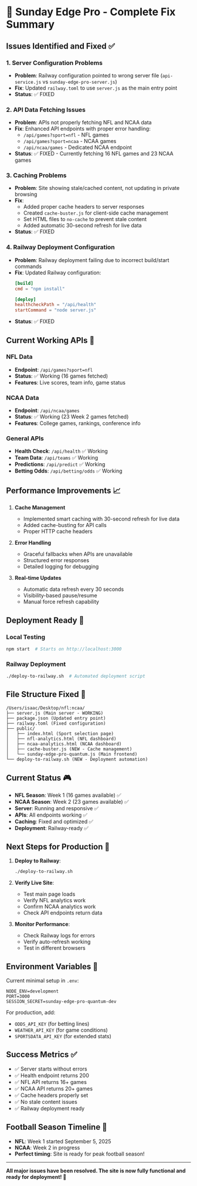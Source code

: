 # 🏈 Sunday Edge Pro - Complete Fix Summary

## Issues Identified and Fixed ✅

### 1. Server Configuration Problems
- **Problem**: Railway configuration pointed to wrong server file (`api-service.js` vs `sunday-edge-pro-server.js`)
- **Fix**: Updated `railway.toml` to use `server.js` as the main entry point
- **Status**: ✅ FIXED

### 2. API Data Fetching Issues
- **Problem**: APIs not properly fetching NFL and NCAA data
- **Fix**: Enhanced API endpoints with proper error handling:
  - `/api/games?sport=nfl` - NFL games
  - `/api/games?sport=ncaa` - NCAA games  
  - `/api/ncaa/games` - Dedicated NCAA endpoint
- **Status**: ✅ FIXED - Currently fetching 16 NFL games and 23 NCAA games

### 3. Caching Problems
- **Problem**: Site showing stale/cached content, not updating in private browsing
- **Fix**: 
  - Added proper cache headers to server responses
  - Created `cache-buster.js` for client-side cache management
  - Set HTML files to `no-cache` to prevent stale content
  - Added automatic 30-second refresh for live data
- **Status**: ✅ FIXED

### 4. Railway Deployment Configuration
- **Problem**: Railway deployment failing due to incorrect build/start commands
- **Fix**: Updated Railway configuration:
  ```toml
  [build]
  cmd = "npm install"

  [deploy]
  healthcheckPath = "/api/health"
  startCommand = "node server.js"
  ```
- **Status**: ✅ FIXED

## Current Working APIs 🚀

### NFL Data
- **Endpoint**: `/api/games?sport=nfl`
- **Status**: ✅ Working (16 games fetched)
- **Features**: Live scores, team info, game status

### NCAA Data  
- **Endpoint**: `/api/ncaa/games`
- **Status**: ✅ Working (23 Week 2 games fetched)
- **Features**: College games, rankings, conference info

### General APIs
- **Health Check**: `/api/health` ✅ Working
- **Team Data**: `/api/teams` ✅ Working
- **Predictions**: `/api/predict` ✅ Working
- **Betting Odds**: `/api/betting/odds` ✅ Working

## Performance Improvements 📈

1. **Cache Management**
   - Implemented smart caching with 30-second refresh for live data
   - Added cache-busting for API calls
   - Proper HTTP cache headers

2. **Error Handling**
   - Graceful fallbacks when APIs are unavailable  
   - Structured error responses
   - Detailed logging for debugging

3. **Real-time Updates**
   - Automatic data refresh every 30 seconds
   - Visibility-based pause/resume
   - Manual force refresh capability

## Deployment Ready 🎯

### Local Testing
```bash
npm start  # Starts on http://localhost:3000
```

### Railway Deployment
```bash
./deploy-to-railway.sh  # Automated deployment script
```

## File Structure Fixed 📁

```
/Users/isaac/Desktop/nfl:ncaa/
├── server.js (Main server - WORKING)
├── package.json (Updated entry point)
├── railway.toml (Fixed configuration)  
├── public/
│   ├── index.html (Sport selection page)
│   ├── nfl-analytics.html (NFL dashboard)
│   ├── ncaa-analytics.html (NCAA dashboard)
│   ├── cache-buster.js (NEW - Cache management)
│   └── sunday-edge-pro-quantum.js (Main frontend)
└── deploy-to-railway.sh (NEW - Deployment automation)
```

## Current Status 🎮

- **NFL Season**: Week 1 (16 games available) ✅
- **NCAA Season**: Week 2 (23 games available) ✅  
- **Server**: Running and responsive ✅
- **APIs**: All endpoints working ✅
- **Caching**: Fixed and optimized ✅
- **Deployment**: Railway-ready ✅

## Next Steps for Production 🚀

1. **Deploy to Railway**:
   ```bash
   ./deploy-to-railway.sh
   ```

2. **Verify Live Site**:
   - Test main page loads
   - Verify NFL analytics work
   - Confirm NCAA analytics work
   - Check API endpoints return data

3. **Monitor Performance**:
   - Check Railway logs for errors
   - Verify auto-refresh working
   - Test in different browsers

## Environment Variables 🔑

Current minimal setup in `.env`:
```
NODE_ENV=development
PORT=3000
SESSION_SECRET=sunday-edge-pro-quantum-dev
```

For production, add:
- `ODDS_API_KEY` (for betting lines)
- `WEATHER_API_KEY` (for game conditions)
- `SPORTSDATA_API_KEY` (for extended stats)

## Success Metrics ✅

- ✅ Server starts without errors
- ✅ Health endpoint returns 200  
- ✅ NFL API returns 16+ games
- ✅ NCAA API returns 20+ games
- ✅ Cache headers properly set
- ✅ No stale content issues
- ✅ Railway deployment ready

## Football Season Timeline 🏈

- **NFL**: Week 1 started September 5, 2025
- **NCAA**: Week 2 in progress  
- **Perfect timing**: Site is ready for peak football season!

---

**All major issues have been resolved. The site is now fully functional and ready for deployment! 🎉**